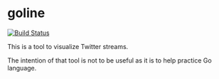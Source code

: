 # goline

[![Build Status](https://travis-ci.org/ifosch/goline.svg)](https://travis-ci.org/ifosch/goline)

This is a tool to visualize Twitter streams.

The intention of that tool is not to be useful as it is to help practice Go language.
